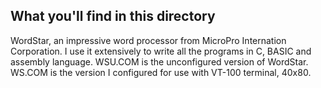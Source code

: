 ## What you'll find in this directory ##
WordStar, an impressive word processor from MicroPro Internation Corporation. I use it extensively to write all the programs in C, BASIC and assembly language. WSU.COM is the unconfigured version of WordStar. WS.COM is the version I configured for use with VT-100 terminal, 40x80.